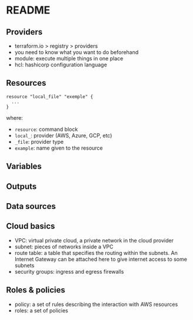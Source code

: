 # README

## Providers
- terraform.io > registry > providers
- you need to know what you want to do beforehand
- module: execute multiple things in one place
- hcl: hashicorp configuration language

## Resources

```hcl
resource "local_file" "exemple" {
  ...
}
```

where:
- `resource`: command block
- `local_`: provider (AWS, Azure, GCP, etc)
- `_file`: provider type
- `example`: name given to the resource

## Variables

## Outputs

## Data sources

## Cloud basics

- VPC: virtual private cloud, a private network in the cloud provider
- subnet: pieces of networks inside a VPC
- route table: a table that specifies the routing within the subnets. An Internet Gateway can be attached here to give internet access to some subnets
- security groups: ingress and egress firewalls

## Roles & policies

- policy: a set of rules describing the interaction with AWS resources
- roles: a set of policies